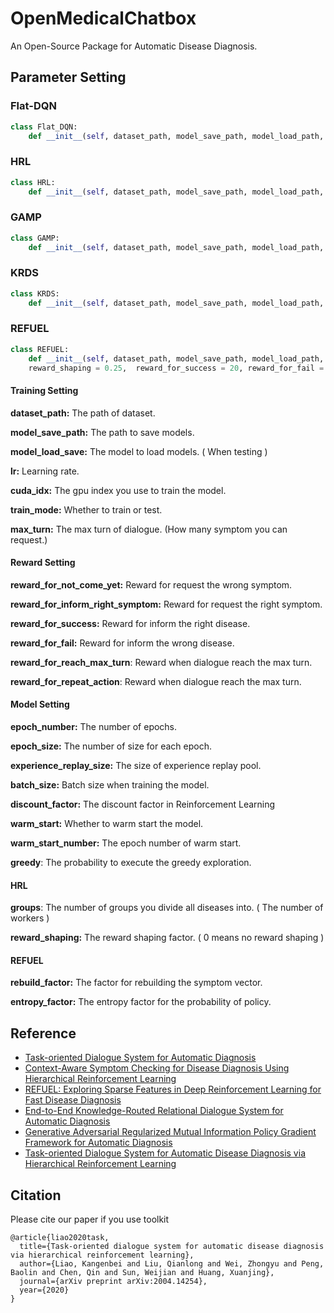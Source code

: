 # OpenMedicalChatbox

An Open-Source Package for Automatic Disease Diagnosis.

## Parameter Setting

### Flat-DQN

```python
class Flat_DQN:
    def __init__(self, dataset_path, model_save_path, model_load_path, lr = 0.0005, cuda_idx = 0, train_mode = True, max_turn = 10, reward_for_not_come_yet = 0, \ reward_for_success = 20, reward_for_fail = 0, reward_for_inform_right_symptom = 6, reward_for_reach_max_turn = -100, reward_for_repeated_action = -4, epoch_number = 5000, \ epoch_size = 100, experience_replay_size = 10000, batch_size = 100, discount_factor = 1, warm_start = False, warm_start_number = 30, greedy = 0.1):
```

### HRL

```python
class HRL:
    def __init__(self, dataset_path, model_save_path, model_load_path, lr = 0.0005, groups = 4, cuda_idx = 0, train_mode = True, max_turn = 10, reward_for_not_come_yet = 0, \ reward_for_success = 20, reward_for_fail = 0, reward_for_inform_right_symptom = 30, reward_for_reach_max_turn = -100, reward_for_repeated_action = -4, epoch_number = 5000, \ epoch_size = 100, experience_replay_size = 10000, batch_size = 100, discount_factor = 1, discount_factor_worker = 0.9, greedy = 0.1, reward_shaping = 1):
```

### GAMP

```PYTHON
class GAMP:
    def __init__(self, dataset_path, model_save_path, model_load_path, cuda_idx = 0, epoch_number = 1000, train_mode = True, max_turn = 10 ,batch_size = 64, lr = 0.0001):
```

### KRDS

```python
class KRDS:
    def __init__(self, dataset_path, model_save_path, model_load_path, cuda_idx, train_mode = True, greedy = 0.1, epoch_number = 5000, max_turn = 10, experience_replay_size = 10000, batch_size = 32, reward_for_not_come_yet = 0, reward_for_success = 8, reward_for_fail = 0, reward_for_inform_right_symptom = 6, reward_for_reach_max_turn = -100, reward_for_repeated_action = -4, lr = 0.01, discount_factor = 0.9, warm_start = True, warm_start_number = 5000):
```

### REFUEL

```python
class REFUEL:
    def __init__(self, dataset_path, model_save_path, model_load_path, cuda_idx, train_mode = True, epoch_number = 5000, batch_size = 64, max_turn = 10, \
    reward_shaping = 0.25,  reward_for_success = 20, reward_for_fail = -1,  reward_for_reach_max_turn = -1, rebuild_factor = 10, entropy_factor = 0.007, discount_factor = 0.99, lr = 0.0001):
```



#### Training Setting

**dataset_path:** The path of dataset.

**model_save_path:** The path to save models.

**model_load_save:** The model to load models. ( When testing )

**lr:** Learning rate.

**cuda_idx:** The gpu index you use to train the model.

**train_mode:** Whether to train or test.

**max_turn:** The max turn of dialogue. (How many symptom you can request.)



#### Reward Setting

**reward_for_not_come_yet:** Reward for request the wrong symptom.

**reward_for_inform_right_symptom:** Reward for request the right symptom.

**reward_for_success:** Reward for inform the right disease.

**reward_for_fail:** Reward for inform the wrong disease.

**reward_for_reach_max_turn**: Reward when dialogue reach the max turn.

**reward_for_repeat_action**: Reward when dialogue reach the max turn.



#### Model Setting

**epoch_number:**  The number of epochs.

**epoch_size:** The number of size for each epoch.

**experience_replay_size:** The size of experience replay pool.  

**batch_size:** Batch size when training the model.

**discount_factor:** The discount factor in Reinforcement Learning

**warm_start:** Whether to warm start the model.

**warm_start_number:** The epoch number of warm start.

**greedy**:  The probability to execute the greedy exploration.



#### HRL

**groups**:  The number of groups you divide all diseases into. ( The number of workers )

**reward_shaping:** The reward shaping factor. ( 0 means no reward shaping )



#### REFUEL

**rebuild_factor:** The factor for rebuilding the symptom vector.

**entropy_factor:** The entropy factor for the probability of policy.



## Reference

- [Task-oriented Dialogue System for Automatic Diagnosis](https://aclanthology.org/P18-2033.pdf)
- [Context-Aware Symptom Checking for Disease Diagnosis Using Hierarchical Reinforcement Learning](https://ojs.aaai.org/index.php/AAAI/article/view/11902)
- [REFUEL: Exploring Sparse Features in Deep Reinforcement Learning for Fast Disease Diagnosis](https://proceedings.neurips.cc/paper/2018/hash/b5a1d925221b37e2e399f7b319038ba0-Abstract.html)
- [End-to-End Knowledge-Routed Relational Dialogue System for Automatic Diagnosis](https://ojs.aaai.org/index.php/AAAI/article/view/4722)
- [Generative Adversarial Regularized Mutual Information Policy Gradient Framework for Automatic Diagnosis](https://ojs.aaai.org/index.php/AAAI/article/view/5456)
- [Task-oriented Dialogue System for Automatic Disease Diagnosis via Hierarchical Reinforcement Learning](https://arxiv.org/abs/2004.14254)



## Citation

Please cite our paper if you use toolkit

```
@article{liao2020task,
  title={Task-oriented dialogue system for automatic disease diagnosis via hierarchical reinforcement learning},
  author={Liao, Kangenbei and Liu, Qianlong and Wei, Zhongyu and Peng, Baolin and Chen, Qin and Sun, Weijian and Huang, Xuanjing},
  journal={arXiv preprint arXiv:2004.14254},
  year={2020}
}
```


